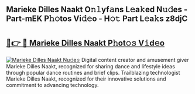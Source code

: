 ## Marieke Dilles Naakt O𝚗𝚕yf𝚊ns L𝚎a𝚔ed N𝚞𝚍es - Part-mEK P𝚑𝚘tos Vi𝚍𝚎o - H𝚘𝚝 Part L𝚎a𝚔s z8djC

# <h2><a href="http://kf91cq4.oniu.top/?m=Marieke+Dilles+Naakt">🔗👉 🔴 Marieke Dilles Naakt P𝚑ot𝚘𝚜 V𝚒d𝚎o</a></h2>

[![Marieke Dilles Naakt Nu𝚍e𝚜](https://i.imgur.com/0qMVB7G.gif)](http://kf91cq4.oniu.top/?m=Marieke+Dilles+Naakt)
Digital content creator and amusement giver Marieke Dilles Naakt, recognized for sharing dance and lifestyle ideas through popular dance routines and brief clips. Trailblazing technologist Marieke Dilles Naakt, recognized for their innovative solutions and commitment to advancing technology.  
